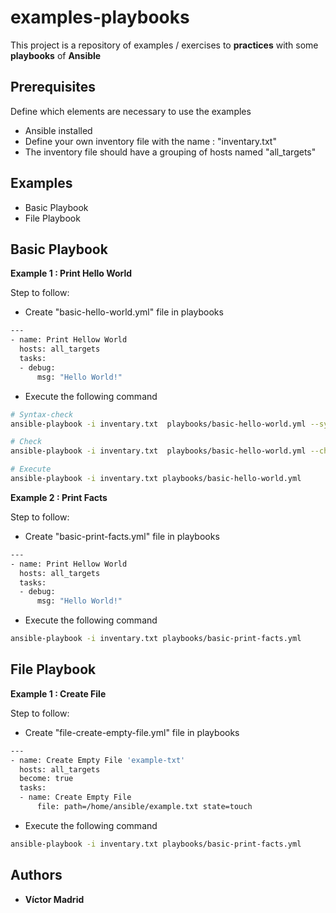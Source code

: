# examples-playbooks

This project is a repository of examples / exercises to **practices** with some **playbooks** of **Ansible**





## Prerequisites

Define which elements are necessary to use the examples

* Ansible installed
* Define your own inventory file with the name : "inventary.txt"
* The inventory file should have a grouping of hosts named "all_targets"





## Examples

* Basic Playbook
* File Playbook





## Basic Playbook

**Example 1 : Print Hello World**

Step to follow:

* Create "basic-hello-world.yml" file in playbooks

```bash
---
- name: Print Hellow World
  hosts: all_targets
  tasks:
  - debug:
      msg: "Hello World!"
```

* Execute the following command

```bash
# Syntax-check
ansible-playbook -i inventary.txt  playbooks/basic-hello-world.yml --syntax-check

# Check
ansible-playbook -i inventary.txt  playbooks/basic-hello-world.yml --check

# Execute
ansible-playbook -i inventary.txt playbooks/basic-hello-world.yml
```


**Example 2 : Print Facts**

Step to follow:

* Create "basic-print-facts.yml" file in playbooks

```bash
---
- name: Print Hellow World
  hosts: all_targets
  tasks:
  - debug:
      msg: "Hello World!"
```

* Execute the following command

```bash
ansible-playbook -i inventary.txt playbooks/basic-print-facts.yml
```




## File Playbook

**Example 1 : Create File**

Step to follow:

* Create "file-create-empty-file.yml" file in playbooks

```bash
---
- name: Create Empty File 'example-txt'
  hosts: all_targets
  become: true
  tasks:
  - name: Create Empty File
      file: path=/home/ansible/example.txt state=touch
```

* Execute the following command

```bash
ansible-playbook -i inventary.txt playbooks/basic-print-facts.yml
```



## Authors

* **Víctor Madrid**